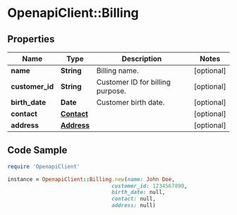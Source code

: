 # OpenapiClient::Billing

## Properties

Name | Type | Description | Notes
------------ | ------------- | ------------- | -------------
**name** | **String** | Billing name. | [optional] 
**customer_id** | **String** | Customer ID for billing purpose. | [optional] 
**birth_date** | **Date** | Customer birth date. | [optional] 
**contact** | [**Contact**](Contact.md) |  | [optional] 
**address** | [**Address**](Address.md) |  | [optional] 

## Code Sample

```ruby
require 'OpenapiClient'

instance = OpenapiClient::Billing.new(name: John Doe,
                                 customer_id: 1234567890,
                                 birth_date: null,
                                 contact: null,
                                 address: null)
```


